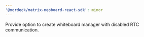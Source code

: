 ```yaml
---
'@nordeck/matrix-neoboard-react-sdk': minor
---
```


Provide option to create whiteboard manager with disabled RTC communication.
